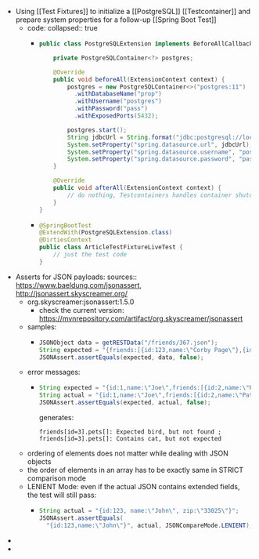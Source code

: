 - Using [[Test Fixtures]] to initialize a [[PostgreSQL]] [[Testcontainer]] and prepare system properties for a follow-up [[Spring Boot Test]]
	- code:
	  collapsed:: true
		- ```java
		  public class PostgreSQLExtension implements BeforeAllCallback, AfterAllCallback {
		  
		      private PostgreSQLContainer<?> postgres;
		  
		      @Override
		      public void beforeAll(ExtensionContext context) {
		          postgres = new PostgreSQLContainer<>("postgres:11")
		            .withDatabaseName("prop")
		            .withUsername("postgres")
		            .withPassword("pass")
		            .withExposedPorts(5432);
		  
		          postgres.start();
		          String jdbcUrl = String.format("jdbc:postgresql://localhost:%d/prop", postgres.getFirstMappedPort());
		          System.setProperty("spring.datasource.url", jdbcUrl);
		          System.setProperty("spring.datasource.username", "postgres");
		          System.setProperty("spring.datasource.password", "pass");
		      }
		  
		      @Override
		      public void afterAll(ExtensionContext context) {
		          // do nothing, Testcontainers handles container shutdown
		      }
		  }
		  ```
		- ```java
		  @SpringBootTest
		  @ExtendWith(PostgreSQLExtension.class)
		  @DirtiesContext
		  public class ArticleTestFixtureLiveTest {
		      // just the test code
		  }
		  ```
- Asserts for JSON payloads:
  sources:: https://www.baeldung.com/jsonassert, http://jsonassert.skyscreamer.org/
	- org.skyscreamer:jsonassert:1.5.0
		- check the current version: https://mvnrepository.com/artifact/org.skyscreamer/jsonassert
	- samples:
		- ```java
		  JSONObject data = getRESTData("/friends/367.json");
		  String expected = "{friends:[{id:123,name:\"Corby Page\"},{id:456,name:\"Carter Page\"}]}";
		  JSONAssert.assertEquals(expected, data, false);
		  ```
	- error messages:
		- ```java
		  String expected = "{id:1,name:\"Joe\",friends:[{id:2,name:\"Pat\",pets:[\"dog\"]},{id:3,name:\"Sue\",pets:[\"bird\",\"fish\"]}],pets:[]}";
		  String actual = "{id:1,name:\"Joe\",friends:[{id:2,name:\"Pat\",pets:[\"dog\"]},{id:3,name:\"Sue\",pets:[\"cat\",\"fish\"]}],pets:[]}"
		  JSONAssert.assertEquals(expected, actual, false);
		  ```
		  generates:
		  ```text
		  friends[id=3].pets[]: Expected bird, but not found ; friends[id=3].pets[]: Contains cat, but not expected
		  ```
	- ordering of elements does not matter while dealing with JSON objects
	- the order of elements in an array has to be exactly same in STRICT comparison mode
	- LENIENT Mode: even if the actual JSON contains extended fields, the test will still pass:
		- ```java
		  String actual = "{id:123, name:\"John\", zip:\"33025\"}";
		  JSONAssert.assertEquals(
		    "{id:123,name:\"John\"}", actual, JSONCompareMode.LENIENT);
		  ```
-
-